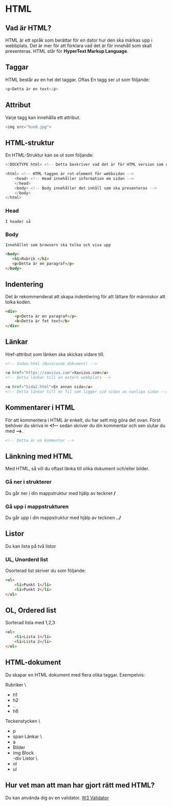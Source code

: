 # **HTML**
## Vad är HTML?
HTML är ett språk som berättar för en dator hur den ska märkas upp i webbplats. Det är mer för att förklara vad det är för innehåll som skall presenteras.
HTML står för **HyperText Markup Language**.

## Taggar
HTML består av en hel del taggar. Oftas En tagg ser ut som följande:
````javascript
<p>Detta är en text</p>
````
## Attribut
Varje tagg kan innehålla ett attribut.
````javascript
<img src="hund.jpg"> 
````

## HTML-struktur
En HTML-Struktur kan se ut som följande:
````javascript
<!DOCKTYPE html> <!-- Detta beskriver vad det är för HTML version som dokumentet använder sig av -->

<html> <!-- HTML-taggen är rot-element för webbsidan -->
    <head> <!-- Head innehåller information om sidan -->
    </head>
    <body> <!-- Body innehåller det inhåll som ska presenteras -->
    </body>
</html>
````

### Head
    I header så 

### Body
    Innehållet som browsern ska tolka och visa upp

 ````html
<body>
    <h1>Rubrik </h1>
    <p>Detta är en paragraf</p>
</body>
````

## Indentering
Det är rekommenderat att skapa indentiering för att lättare för människor att tolka koden.
````html
<div>
    <p>Detta är en paragraf</p>
    <b>Detta är fet text</b>
</div>
````

## Länkar
Href-attribut som länken ska skickas vidare till.
````html
<!-- Index.html (Nuvarande dokument) -->

<a href="https://xavizus.com">Xavizus.com</a>
<!-- Detta länkar till en extern webbplats -->

<a href="Sida2.html">En annan sida</a>
<!-- Detta länkar till en fil som ligger vid sidan av vanliga sidan -->
````

## Kommentarer i HTML

För att kommentera i HTML är enkelt, du har sett mig göra det ovan.
Först behöver du skriva in **\<!--** sedan skriver du din kommentar och sen slutar du med **--\>**.

````HTML
<!-- Detta är en kommentar -->
````

## Länkning med HTML
Med HTML, så vill du oftast länka till olika dokument och/eller bilder. 

### Gå ner i strukterer
Du går ner i din mappstruktur med hjälp av tecknet **/**

### Gå upp i mappstrukturen
Du går upp i din mappstruktur med hjälp av tecknen **../**

## Listor
Du kan lista på två listor

### UL, Unorderd list
Osorterad list skriver du som följande:
````HTML
<ul>
    <li>Punkt 1</li>
    <li>Punkt 2</li>
</ul>
````

## OL, Ordered list
Sorterad lista med 1,2,3
````HTML
<ol>
    <li>Lista 1</li>
    <li>Lista 2</li>
</ol>
````

## HTML-dokument
Du skapar en HTML dokument med flera olika taggar. Exempelvis:

Rubriker \
- h1
- h2
- ..
- h6
  
Teckenstycken \
- p
- span
Länkar \
- a
- Bilder
- img
Block \
-div
Listor \
- ol
- ul

## Hur vet man att man har gjort rätt med HTML?
Du kan använda dig av en validator.
[W3 Validator](https://validator.w3.org)